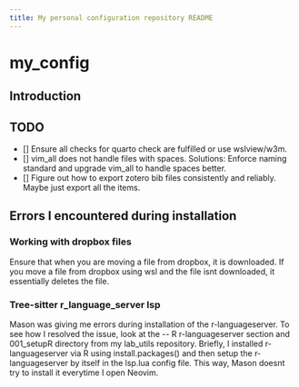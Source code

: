 ```yaml
---
title: My personal configuration repository README
---
```

# my_config

## Introduction

## TODO
- [] Ensure all checks for quarto check are fulfilled or use wslview/w3m.
- [] vim_all does not handle files with spaces. Solutions: Enforce naming standard and upgrade vim_all to handle spaces better.
- [] Figure out how to export zotero bib files consistently and reliably. Maybe just export all the items.

## Errors I encountered during installation

### Working with dropbox files
Ensure that when you are moving a file from dropbox, it is downloaded. If you move a file from dropbox using wsl and the file isnt downloaded, it essentially deletes the file.

### Tree-sitter r_language_server lsp

Mason was giving me errors during installation of the r-languageserver.
To see how I resolved the issue, look at the -- R r-languageserver section and 001_setupR directory from my lab_utils repository.
Briefly, I installed r-languageserver via R using install.packages() and then setup the r-languageserver by itself in the lsp.lua config file.
This way, Mason doesnt try to install it everytime I open Neovim.
